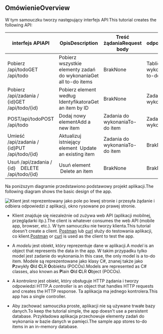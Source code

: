 ## <a name="overview"></a><span data-ttu-id="1450a-101">Omówienie</span><span class="sxs-lookup"><span data-stu-id="1450a-101">Overview</span></span>

<span data-ttu-id="1450a-102">W tym samouczku tworzy następujący interfejs API:</span><span class="sxs-lookup"><span data-stu-id="1450a-102">This tutorial creates the following API:</span></span>

|<span data-ttu-id="1450a-103">interfejs API</span><span class="sxs-lookup"><span data-stu-id="1450a-103">API</span></span> | <span data-ttu-id="1450a-104">Opis</span><span class="sxs-lookup"><span data-stu-id="1450a-104">Description</span></span> | <span data-ttu-id="1450a-105">Treść żądania</span><span class="sxs-lookup"><span data-stu-id="1450a-105">Request body</span></span> | <span data-ttu-id="1450a-106">Treść odpowiedzi</span><span class="sxs-lookup"><span data-stu-id="1450a-106">Response body</span></span> |
|--- | ---- | ---- | ---- |
|<span data-ttu-id="1450a-107">Pobierz /api/todo</span><span class="sxs-lookup"><span data-stu-id="1450a-107">GET /api/todo</span></span> | <span data-ttu-id="1450a-108">Pobierz wszystkie elementy zadań do wykonania</span><span class="sxs-lookup"><span data-stu-id="1450a-108">Get all to-do items</span></span> | <span data-ttu-id="1450a-109">Brak</span><span class="sxs-lookup"><span data-stu-id="1450a-109">None</span></span> | <span data-ttu-id="1450a-110">Tablica elementów do wykonania</span><span class="sxs-lookup"><span data-stu-id="1450a-110">Array of to-do items</span></span>|
|<span data-ttu-id="1450a-111">Pobierz /api/zadania / {id}</span><span class="sxs-lookup"><span data-stu-id="1450a-111">GET /api/todo/{id}</span></span> | <span data-ttu-id="1450a-112">Pobierz element według Identyfikatora</span><span class="sxs-lookup"><span data-stu-id="1450a-112">Get an item by ID</span></span> | <span data-ttu-id="1450a-113">Brak</span><span class="sxs-lookup"><span data-stu-id="1450a-113">None</span></span> | <span data-ttu-id="1450a-114">Zadania do wykonania</span><span class="sxs-lookup"><span data-stu-id="1450a-114">To-do item</span></span>|
|<span data-ttu-id="1450a-115">POST/api/todo</span><span class="sxs-lookup"><span data-stu-id="1450a-115">POST /api/todo</span></span> | <span data-ttu-id="1450a-116">Dodaj nowy element</span><span class="sxs-lookup"><span data-stu-id="1450a-116">Add a new item</span></span> | <span data-ttu-id="1450a-117">Zadania do wykonania</span><span class="sxs-lookup"><span data-stu-id="1450a-117">To-do item</span></span> | <span data-ttu-id="1450a-118">Zadania do wykonania</span><span class="sxs-lookup"><span data-stu-id="1450a-118">To-do item</span></span> |
|<span data-ttu-id="1450a-119">Umieść /api/zadania / {id}</span><span class="sxs-lookup"><span data-stu-id="1450a-119">PUT /api/todo/{id}</span></span> | <span data-ttu-id="1450a-120">Aktualizuj istniejący element &nbsp;</span><span class="sxs-lookup"><span data-stu-id="1450a-120">Update an existing item &nbsp;</span></span> | <span data-ttu-id="1450a-121">Zadania do wykonania</span><span class="sxs-lookup"><span data-stu-id="1450a-121">To-do item</span></span> | <span data-ttu-id="1450a-122">Brak</span><span class="sxs-lookup"><span data-stu-id="1450a-122">None</span></span> |
|<span data-ttu-id="1450a-123">Usuń /api/zadania / {id} &nbsp; &nbsp;</span><span class="sxs-lookup"><span data-stu-id="1450a-123">DELETE /api/todo/{id} &nbsp; &nbsp;</span></span> | <span data-ttu-id="1450a-124">Usuń element &nbsp; &nbsp;</span><span class="sxs-lookup"><span data-stu-id="1450a-124">Delete an item &nbsp; &nbsp;</span></span> | <span data-ttu-id="1450a-125">Brak</span><span class="sxs-lookup"><span data-stu-id="1450a-125">None</span></span> | <span data-ttu-id="1450a-126">Brak</span><span class="sxs-lookup"><span data-stu-id="1450a-126">None</span></span>|

<span data-ttu-id="1450a-127">Na poniższym diagramie przedstawiono podstawowy projekt aplikacji.</span><span class="sxs-lookup"><span data-stu-id="1450a-127">The following diagram shows the basic design of the app.</span></span>

![Klient jest reprezentowany jako pole po lewej stronie i przesyła żądanie i odbiera odpowiedzi z aplikacji, okno rysowane po prawej stronie.](../../tutorials/first-web-api/_static/architecture.png)

* <span data-ttu-id="1450a-132">Klient znajduje się niezależnie od zużywa web API (aplikacji mobilnej, przeglądarki itp.).</span><span class="sxs-lookup"><span data-stu-id="1450a-132">The client is whatever consumes the web API (mobile app, browser, etc.).</span></span> <span data-ttu-id="1450a-133">W tym samouczku nie tworzy klienta.</span><span class="sxs-lookup"><span data-stu-id="1450a-133">This tutorial doesn't create a client.</span></span> <span data-ttu-id="1450a-134">[Postman](https://www.getpostman.com/) lub [curl](https://curl.haxx.se/docs/manpage.html) służy do testowania aplikacji, co klient.</span><span class="sxs-lookup"><span data-stu-id="1450a-134">[Postman](https://www.getpostman.com/) or [curl](https://curl.haxx.se/docs/manpage.html) is used as the client to test the app.</span></span>

* <span data-ttu-id="1450a-135">A *modelu* jest obiekt, który reprezentuje dane w aplikacji.</span><span class="sxs-lookup"><span data-stu-id="1450a-135">A *model* is an object that represents the data in the app.</span></span> <span data-ttu-id="1450a-136">W takim przypadku tylko model jest zadanie do wykonania.</span><span class="sxs-lookup"><span data-stu-id="1450a-136">In this case, the only model is a to-do item.</span></span> <span data-ttu-id="1450a-137">Modele są reprezentowane jako klasy C#, znanej także jako **P**zwykły **O**ld **C**LR **O**obiektu (POCOs).</span><span class="sxs-lookup"><span data-stu-id="1450a-137">Models are represented as C# classes, also known as **P**lain **O**ld **C**LR **O**bject (POCOs).</span></span>

* <span data-ttu-id="1450a-138">A *kontrolera* jest obiekt, który obsługuje HTTP żądania i tworzy odpowiedzi HTTP.</span><span class="sxs-lookup"><span data-stu-id="1450a-138">A *controller* is an object that handles HTTP requests and creates the HTTP response.</span></span> <span data-ttu-id="1450a-139">Ta aplikacja ma jednego kontrolera.</span><span class="sxs-lookup"><span data-stu-id="1450a-139">This app has a single controller.</span></span>

* <span data-ttu-id="1450a-140">Aby zachować samouczka proste, aplikacji nie są używane trwałe bazy danych.</span><span class="sxs-lookup"><span data-stu-id="1450a-140">To keep the tutorial simple, the app doesn't use a persistent database.</span></span> <span data-ttu-id="1450a-141">Przykładowa aplikacja przechowuje elementy zadań do wykonania w bazie danych w pamięci.</span><span class="sxs-lookup"><span data-stu-id="1450a-141">The sample app stores to-do items in an in-memory database.</span></span>
